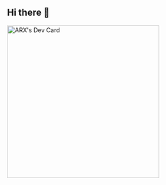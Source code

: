 ## Hi there 👋
<a href="https://app.daily.dev/arunkumar2206"><img src="https://api.daily.dev/devcards/v2/5HibWeGooFeKEfEhdmsbF.png?type=default&r=y0o" width="356" alt="ARX's Dev Card"/></a>
<!--
**Arun-kumar2206/Arun-kumar2206** is a ✨ _special_ ✨ repository because its `README.md` (this file) appears on your GitHub profile.

Here are some ideas to get you started:

- 🔭 I’m currently working on ...
- 🌱 I’m currently learning ...
- 👯 I’m looking to collaborate on ...
- 🤔 I’m looking for help with ...
- 💬 Ask me about ...
- 📫 How to reach me: ...
- 😄 Pronouns: ...
- ⚡ Fun fact: ...
-->
